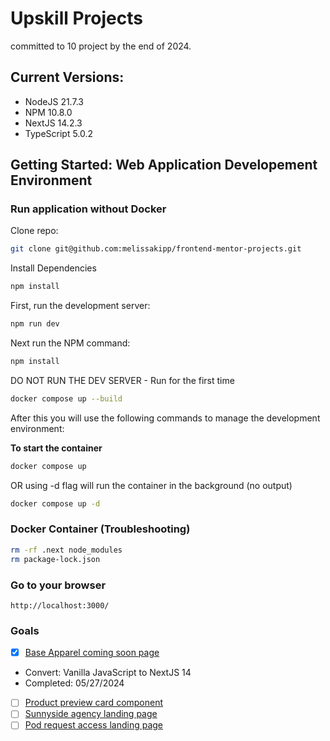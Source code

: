 # Upskill Projects
committed to 10 project by the end of 2024.

## Current Versions:
- NodeJS 21.7.3
- NPM 10.8.0
- NextJS 14.2.3
- TypeScript 5.0.2

## Getting Started: Web Application Developement Environment
### Run application without Docker
Clone repo:
```bash
git clone git@github.com:melissakipp/frontend-mentor-projects.git
```
Install Dependencies
```bash
npm install
```

First, run the development server:

```bash
npm run dev
```

Next run the NPM command:
```bash
npm install
```
DO NOT RUN THE DEV SERVER - Run for the first time
```bash
docker compose up --build
```

After this you will use the following commands to manage the development environment:

**To start the container**
```bash
docker compose up
```

OR using -d flag will run the container in the background (no output)
```bash
docker compose up -d
```

### Docker Container (Troubleshooting)
```bash
rm -rf .next node_modules
rm package-lock.json
```

### Go to your browser
```http://localhost:3000/```


### Goals
- [x]  [Base Apparel coming soon page](https://www.frontendmentor.io/challenges/base-apparel-coming-soon-page-5d46b47f8db8a7063f9331a0)
  - Convert: Vanilla JavaScript to NextJS 14
  - Completed: 05/27/2024
- [ ] [Product preview card component](https://www.frontendmentor.io/challenges/product-preview-card-component-GO7UmttRfa/hub)
- [ ] [Sunnyside agency landing page](https://www.frontendmentor.io/challenges/sunnyside-agency-landing-page-7yVs3B6ef/hub)
- [ ]  [Pod request access landing page](https://www.frontendmentor.io/challenges/pod-request-access-landing-page-eyTmdkLSG)